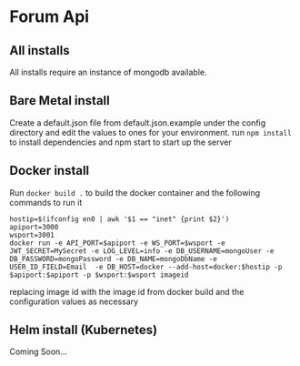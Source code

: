 # Forum Api

## All installs
All installs require an instance of mongodb available.

## Bare Metal install
Create a default.json file from default.json.example under the config directory and edit the values to ones for your environment.
run `npm install` to install dependencies and npm start to start up the server

## Docker install
Run `docker build .` to build the docker container and the following commands to run it
```
hostip=$(ifconfig en0 | awk '$1 == "inet" {print $2}')
apiport=3000
wsport=3001
docker run -e API_PORT=$apiport -e WS_PORT=$wsport -e JWT_SECRET=MySecret -e LOG_LEVEL=info -e DB_USERNAME=mongoUser -e DB_PASSWORD=mongoPassword -e DB_NAME=mongoDbName -e USER_ID_FIELD=Email  -e DB_HOST=docker --add-host=docker:$hostip -p $apiport:$apiport -p $wsport:$wsport imageid
``` 
replacing image id with the image id from docker build and the configuration values as necessary


## Helm install (Kubernetes)
Coming Soon...
